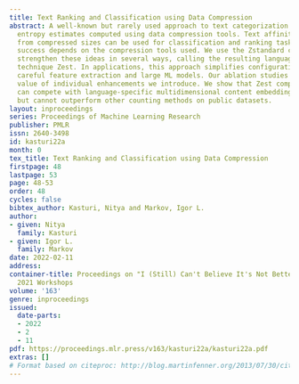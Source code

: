 ```yaml
---
title: Text Ranking and Classification using Data Compression
abstract: A well-known but rarely used approach to text categorization uses conditional
  entropy estimates computed using data compression tools. Text affinity scores derived
  from compressed sizes can be used for classification and ranking tasks, but their
  success depends on the compression tools used. We use the Zstandard compressor and
  strengthen these ideas in several ways, calling the resulting language-agnostic
  technique Zest. In applications, this approach simplifies configuration, avoiding
  careful feature extraction and large ML models. Our ablation studies confirm the
  value of individual enhancements we introduce. We show that Zest complements and
  can compete with language-specific multidimensional content embeddings in production,
  but cannot outperform other counting methods on public datasets.
layout: inproceedings
series: Proceedings of Machine Learning Research
publisher: PMLR
issn: 2640-3498
id: kasturi22a
month: 0
tex_title: Text Ranking and Classification using Data Compression
firstpage: 48
lastpage: 53
page: 48-53
order: 48
cycles: false
bibtex_author: Kasturi, Nitya and Markov, Igor L.
author:
- given: Nitya
  family: Kasturi
- given: Igor L.
  family: Markov
date: 2022-02-11
address:
container-title: Proceedings on "I (Still) Can't Believe It's Not Better!" at NeurIPS
  2021 Workshops
volume: '163'
genre: inproceedings
issued:
  date-parts:
  - 2022
  - 2
  - 11
pdf: https://proceedings.mlr.press/v163/kasturi22a/kasturi22a.pdf
extras: []
# Format based on citeproc: http://blog.martinfenner.org/2013/07/30/citeproc-yaml-for-bibliographies/
---
```

